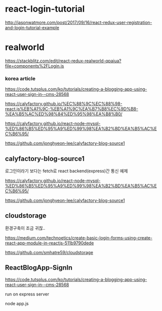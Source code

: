 # react-login-tutorial

http://jasonwatmore.com/post/2017/09/16/react-redux-user-registration-and-login-tutorial-example

# realworld

https://stackblitz.com/edit/react-redux-realworld-qpaiua?file=components%2FLogin.js


### korea article

https://code.tutsplus.com/ko/tutorials/creating-a-blogging-app-using-react-user-sign-in--cms-28568

https://calyfactory.github.io/%EC%88%9C%EC%88%98-react.js%EB%A1%9C-%EB%A1%9C%EA%B7%B8%EC%9D%B8-%EA%B5%AC%ED%98%84%ED%95%98%EA%B8%B0/

https://calyfactory.github.io/react-node-mysql-%ED%86%B5%ED%95%A9%ED%99%98%EA%B2%BD%EA%B5%AC%EC%B6%95/

https://github.com/jonghyeon-lee/calyfactory-blog-source1


## calyfactory-blog-source1

로그인이라기 보다는 fetch로 react backend(express)간 통신 예제


https://calyfactory.github.io/react-node-mysql-%ED%86%B5%ED%95%A9%ED%99%98%EA%B2%BD%EA%B5%AC%EC%B6%95/

https://github.com/jonghyeon-lee/calyfactory-blog-source1

## cloudstorage

환경구축이 조금 귀찮..

https://medium.com/technoetics/create-basic-login-forms-using-create-react-app-module-in-reactjs-511b9790dede

https://github.com/smhatre59/cloudstorage



## ReactBlogApp-SignIn

https://code.tutsplus.com/ko/tutorials/creating-a-blogging-app-using-react-user-sign-in--cms-28568

run on express server

node app.js 
